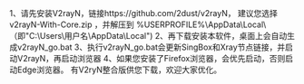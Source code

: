 1、请先安装V2rayN，链接https://github.com/2dust/v2rayN， 建议您选择v2rayN-With-Core.zip ，并解压到 %USERPROFILE%\AppData\Local\（即"C:\Users\用户名\AppData\Local\")
2、再下载安装本软件，桌面上会自动生成v2rayN_go.bat
3、执行v2rayN_go.bat会更新SingBox和Xray节点链接，并启动V2rayN，再启动浏览器
4、如果您安装了Firefox浏览器，会优先启动，否则启动Edge浏览器。
有V2ryN整合版供您下载，欢迎大家优化。
